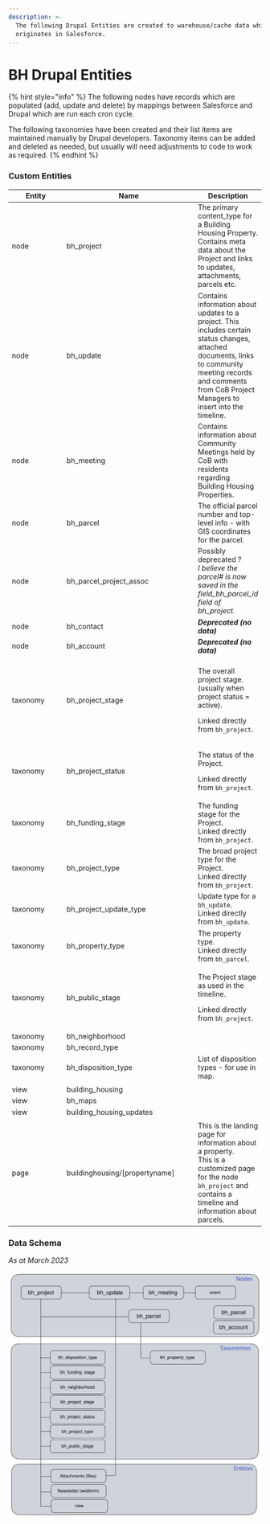 ```yaml
---
description: >-
  The following Drupal Entities are created to warehouse/cache data which
  originates in Salesforce.
---
```


# BH Drupal Entities

{% hint style="info" %}
The following nodes have records which are populated (add, update and delete) by mappings between Salesforce and Drupal which are run each cron cycle.

The following taxonomies have been created and their list items are maintained manually by Drupal developers.  Taxonomy items can be added and deleted as needed, but usually will need adjustments to code to work as required.
{% endhint %}

### Custom Entities

<table><thead><tr><th width="126.33333333333331">Entity</th><th width="282">Name</th><th>Description</th></tr></thead><tbody><tr><td>node</td><td>bh_project</td><td>The primary content_type for a Building Housing Property. Contains meta data about the Project and links to updates, attachments, parcels etc.</td></tr><tr><td>node</td><td>bh_update</td><td>Contains information about updates to a project. This includes certain status changes, attached documents, links to community meeting records and comments from CoB Project Managers to insert into the timeline.</td></tr><tr><td>node</td><td>bh_meeting</td><td>Contains information about Community Meetings held by CoB with residents regarding Building Housing Properties. </td></tr><tr><td>node</td><td>bh_parcel</td><td>The official parcel number and top-level info - with GIS coordinates for the parcel.</td></tr><tr><td>node</td><td>bh_parcel_project_assoc</td><td>Possibly deprecated ?<br><em>I believe the parcel# is now saved in the field_bh_parcel_id field of bh_project.</em></td></tr><tr><td>node</td><td>bh_contact</td><td><em><strong>Deprecated (no data)</strong></em></td></tr><tr><td>node</td><td>bh_account</td><td><em><strong>Deprecated (no data)</strong></em></td></tr><tr><td></td><td></td><td></td></tr><tr><td>taxonomy</td><td>bh_project_stage</td><td><p>The overall project stage. (usually when project status = active).</p><p>Linked directly from <code>bh_project</code>.</p></td></tr><tr><td>taxonomy</td><td>bh_project_status</td><td><p>The status of the Project.</p><p>Linked directly from <code>bh_project</code>.</p></td></tr><tr><td>taxonomy</td><td>bh_funding_stage</td><td>The funding stage for the Project.<br>Linked directly from <code>bh_project</code>.</td></tr><tr><td>taxonomy</td><td>bh_project_type</td><td>The broad project type for the Project.<br>Linked directly from <code>bh_project</code>.</td></tr><tr><td>taxonomy</td><td>bh_project_update_type</td><td>Update type for a <code>bh_update</code>.<br>Linked directly from <code>bh_update</code>.</td></tr><tr><td>taxonomy</td><td>bh_property_type</td><td>The property type.<br>Linked directly from <code>bh_parcel</code>.</td></tr><tr><td>taxonomy</td><td>bh_public_stage</td><td><p>The Project stage as used in the timeline.</p><p>Linked directly from <code>bh_project</code>.</p></td></tr><tr><td>taxonomy</td><td>bh_neighborhood</td><td></td></tr><tr><td>taxonomy</td><td>bh_record_type</td><td></td></tr><tr><td>taxonomy</td><td>bh_disposition_type</td><td>List of disposition types - for use in map.</td></tr><tr><td></td><td></td><td></td></tr><tr><td>view</td><td>building_housing</td><td></td></tr><tr><td>view</td><td>bh_maps</td><td></td></tr><tr><td>view</td><td>building_housing_updates</td><td></td></tr><tr><td></td><td></td><td></td></tr><tr><td>page</td><td>buildinghousing/[propertyname]</td><td>This is the landing page for information about a property.<br>This is a customized page for the node <code>bh_project</code> and contains a timeline and information about parcels.</td></tr></tbody></table>

### Data Schema&#x20;

_As at March 2023_

<img src="../../../../.gitbook/assets/file.excalidraw.svg" alt="" class="gitbook-drawing">
